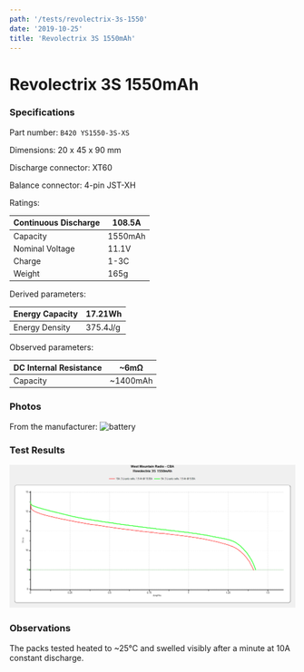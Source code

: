 ```yaml
---
path: '/tests/revolectrix-3s-1550'
date: '2019-10-25'
title: 'Revolectrix 3S 1550mAh'
---
```


# Revolectrix 3S 1550mAh

### Specifications

Part number: `B420 YS1550-3S-XS`

Dimensions: 20 x 45 x 90 mm

Discharge connector: XT60

Balance connector: 4-pin JST-XH

Ratings:

| Continuous Discharge | 108.5A  |
| -------------------- | ------- |
| Capacity             | 1550mAh |
| Nominal Voltage      | 11.1V   |
| Charge               | 1-3C    |
| Weight               | 165g    |

Derived parameters:

| Energy Capacity | 17.21Wh  |
| --------------- | -------- |
| Energy Density  | 375.4J/g |

Observed parameters:

| DC Internal Resistance | ~6m&ohm; |
| ---------------------- | -------- |
| Capacity               | ~1400mAh |

### Photos

From the manufacturer: ![battery](http://www.store.revolectrix.com/B420-1550L.jpg)

### Test Results

![test](./src/images/tests/revolectrix-3s-1550.png)

### Observations

The packs tested heated to ~25&deg;C and swelled visibly after a minute at 10A constant discharge.

